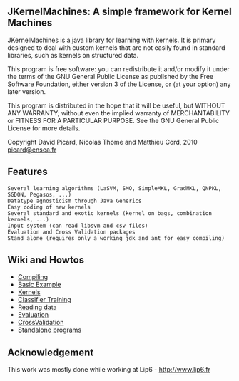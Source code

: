 JKernelMachines: A simple framework for Kernel Machines
-------------------------------------------------------

JKernelMachines is a java library for learning with kernels. It is primary 
designed to deal with custom kernels that are not easily found in standard 
libraries, such as kernels on structured data.

This program is free software: you can redistribute it and/or modify
it under the terms of the GNU General Public License as published by
the Free Software Foundation, either version 3 of the License, or
(at your option) any later version.

This program is distributed in the hope that it will be useful,
but WITHOUT ANY WARRANTY; without even the implied warranty of
MERCHANTABILITY or FITNESS FOR A PARTICULAR PURPOSE.  See the
GNU General Public License for more details.


Copyright David Picard, Nicolas Thome and Matthieu Cord, 2010
picard@ensea.fr

Features
--------

    Several learning algorithms (LaSVM, SMO, SimpleMKL, GradMKL, QNPKL, SGDQN, Pegasos, ...)
    Datatype agnosticism through Java Generics
    Easy coding of new kernels
    Several standard and exotic kernels (kernel on bags, combination kernels, ...)
    Input system (can read libsvm and csv files)
    Evaluation and Cross Validation packages
    Stand alone (requires only a working jdk and ant for easy compiling)


Wiki and Howtos
---------------

* [Compiling](https://github.com/davidpicard/jkernelmachines/wiki/Compiling)
* [Basic Example](https://github.com/davidpicard/jkernelmachines/wiki/Basic-Example)
* [Kernels](https://github.com/davidpicard/jkernelmachines/wiki/Kernel-HowTo)
* [Classifier Training](https://github.com/davidpicard/jkernelmachines/wiki/Classifier-Training)
* [Reading data](https://github.com/davidpicard/jkernelmachines/wiki/Reading-Data)
* [Evaluation](https://github.com/davidpicard/jkernelmachines/wiki/Evaluation)
* [CrossValidation](https://github.com/davidpicard/jkernelmachines/wiki/CrossValidation)
* [Standalone programs](https://github.com/davidpicard/jkernelmachines/wiki/Standalone-programs)


Acknowledgement
---------------

This work was mostly done while working at Lip6 - http://www.lip6.fr


